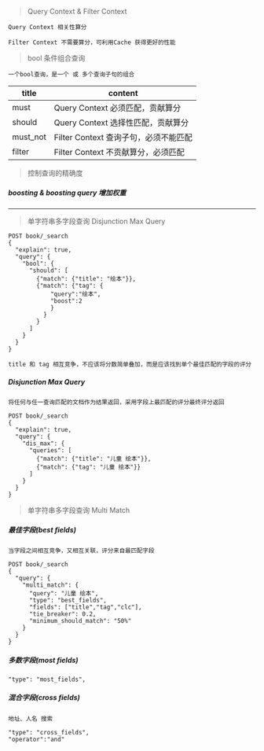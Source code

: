> Query Context & Filter Context


    Query Context 相关性算分

    Filter Context 不需要算分，可利用Cache 获得更好的性能
    
> bool 条件组合查询


    一个bool查询，是一个 或 多个查询子句的组合


title | content
---|---
must     | Query Context  必须匹配，贡献算分
should   | Query Context  选择性匹配，贡献算分
must_not | Filter Context 查询子句，必须不能匹配
filter   | Filter Context 不贡献算分，必须匹配


> 控制查询的精确度

##### boosting & boosting query 增加权重 

****

> 单字符串多字段查询 Disjunction Max Query


    POST book/_search
    {
      "explain": true,
      "query": {
        "bool": {
          "should": [
            {"match": {"title": "绘本"}},
            {"match": {"tag": {
                "query":"绘本",
                "boost":2
                }
              }
            }
          ]
        }
      }
    }

    title 和 tag 相互竞争，不应该将分数简单叠加，而是应该找到单个最佳匹配的字段的评分
    
##### Disjunction Max Query

    将任何与任一查询匹配的文档作为结果返回，采用字段上最匹配的评分最终评分返回

    POST book/_search
    {
      "explain": true,
      "query": {
        "dis_max": {
          "queries": [
            {"match": {"title": "儿童 绘本"}},
            {"match": {"tag": "儿童 绘本"}}
          ]
        }
      }
    }
    
> 单字符串多字段查询 Multi Match

##### 最佳字段(best fields)

    当字段之间相互竞争，又相互关联，评分来自最匹配字段
    
    POST book/_search
    {
      "query": {
        "multi_match": {
          "query": "儿童 绘本",
          "type": "best_fields", 
          "fields": ["title","tag","clc"],
          "tie_breaker": 0.2,
          "minimum_should_match": "50%"
        }
      }
    }

##### 多数字段(most fields)
        
    "type": "most_fields", 

##### 混合字段(cross fields)

    地址、人名 搜索

    "type": "cross_fields",
    "operator":"and"